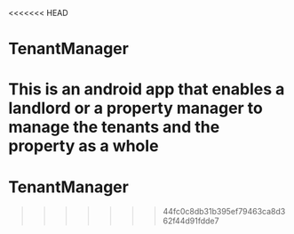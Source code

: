 <<<<<<< HEAD
# TenantManager
This is an android app that enables a landlord or a property manager to manage the tenants and the property as a whole
=======
# TenantManager
>>>>>>> 44fc0c8db31b395ef79463ca8d362f44d91fdde7
